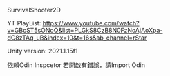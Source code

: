 SurvivalShooter2D

YT PlayList: https://www.youtube.com/watch?v=GBcST5sONoQ&list=PLGkS8CzB8N0FzNoAjAoXpa-dC8zTAq_uB&index=10&t=16s&ab_channel=rStar

Unity version: 2021.1.15f1

依賴Odin Inspcetor
若開啟有錯誤，請Import Odin
